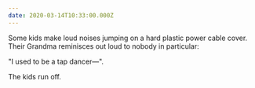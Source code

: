 ```yaml
---
date: 2020-03-14T10:33:00.000Z
---
```


Some kids make loud noises jumping on a hard plastic power cable cover. Their Grandma reminisces out loud to nobody in particular:

"I used to be a tap dancer—".

The kids run off.
